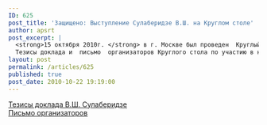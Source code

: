 ```yaml
---
ID: 625
post_title: 'Защищено: Выступление Сулаберидзе В.Ш. на Круглом столе'
author: apsrt
post_excerpt: |
  <strong>15 октября 2010г. </strong> в г. Москве был проведен  Круглый стол &quot;Страхование ответственности  судовладельцев. Современное состояние, законодательные инициативы&quot;, на котором с докладом выступил Вице-президент, исполнительный директор  АПСРТ В.Ш. Сулаберидзе.<br />
  Тезисы доклада и  письмо  организаторов Круглого стола по участию в нем В.Ш. Сулаберидзе прилагаются.
layout: post
permalink: /articles/625
published: true
post_date: 2010-10-22 19:19:00
---
```

[<span style="text-decoration:underline;">Тезисы доклада В.Ш. Сулаберидзе </span>][1]   
[<span style="text-decoration:underline;">Письмо организаторов </span>][2]

 [1]: http://www.apsrt.ru/docs/konc.doc
 [2]: http://www.apsrt.ru/sulaberidze.doc